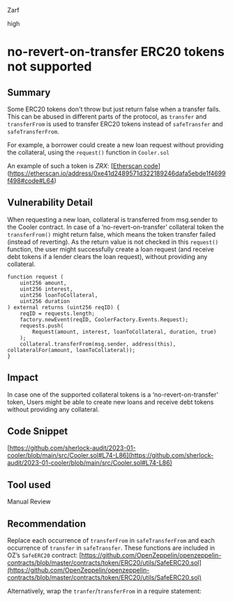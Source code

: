 Zarf

high

# no-revert-on-transfer ERC20 tokens not supported

## Summary

Some ERC20 tokens don't throw but just return false when a transfer fails. This can be abused in different parts of the protocol, as `transfer` and `transferFrom` is used to transfer ERC20 tokens instead of `safeTransfer` and `safeTransferFrom`.

For example, a borrower could create a new loan request without providing the collateral, using the `request()` function in `Cooler.sol`

An example of such a token is *ZRX*: [[Etherscan code](https://etherscan.io/address/0xe41d2489571d322189246dafa5ebde1f4699f498#code#L64)](https://etherscan.io/address/0xe41d2489571d322189246dafa5ebde1f4699f498#code#L64)

## Vulnerability Detail

When requesting a new loan, collateral is transferred from msg.sender to the Cooler contract. In case of a ‘no-revert-on-transfer’ collateral token the `transferFrom()` might return false, which means the token transfer failed (instead of reverting). As the return value is not checked in this `request()` function, the user might successfully create a loan request (and receive debt tokens if a lender clears the loan request), without providing any collateral.

```solidity
function request (
    uint256 amount,
    uint256 interest,
    uint256 loanToCollateral,
    uint256 duration
) external returns (uint256 reqID) {
    reqID = requests.length;
    factory.newEvent(reqID, CoolerFactory.Events.Request);
    requests.push(
        Request(amount, interest, loanToCollateral, duration, true)
    );
    collateral.transferFrom(msg.sender, address(this), collateralFor(amount, loanToCollateral));
}
```

## Impact

In case one of the supported collateral tokens is a ‘no-revert-on-transfer’ token, Users might be able to create new loans and receive debt tokens without providing any collateral.

## Code Snippet

[https://github.com/sherlock-audit/2023-01-cooler/blob/main/src/Cooler.sol#L74-L86](https://github.com/sherlock-audit/2023-01-cooler/blob/main/src/Cooler.sol#L74-L86)

## Tool used

Manual Review

## Recommendation

Replace each occurrence of `transferFrom` in `safeTransferFrom` and each occurrence of `transfer` in `safeTransfer`. These functions are included in OZ’s `SafeERC20` contract: [https://github.com/OpenZeppelin/openzeppelin-contracts/blob/master/contracts/token/ERC20/utils/SafeERC20.sol](https://github.com/OpenZeppelin/openzeppelin-contracts/blob/master/contracts/token/ERC20/utils/SafeERC20.sol)

Alternatively, wrap the `tranfer`/`transferFrom` in a require statement: